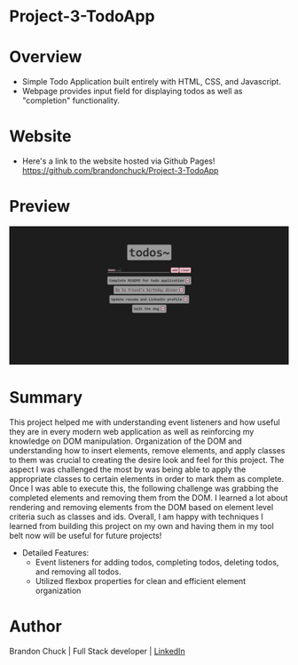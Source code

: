 # Project-3-TodoApp

# Overview
- Simple Todo Application built entirely with HTML, CSS, and Javascript.
- Webpage provides input field for displaying todos as well as "completion" functionality.

# Website
- Here's a link to the website hosted via Github Pages! https://github.com/brandonchuck/Project-3-TodoApp

# Preview

![Website Preview](todo-application-webpage.png)

# Summary
This project helped me with understanding event listeners and how useful they are in every modern web application as well as reinforcing my knowledge on DOM manipulation. Organization of the DOM and understanding how to insert elements, remove elements, and apply classes to them was crucial to creating the desire look and feel for this project. The aspect I was challenged the most by was being able to apply the appropriate classes to certain elements in order to mark them as complete. Once I was able to execute this, the following challenge was grabbing the completed elements and removing them from the DOM. I learned a lot about rendering and removing elements from the DOM based on element level criteria such as classes and ids. Overall, I am happy with techniques I learned from building this project on my own and having them in my tool belt now will be useful for future projects!

- Detailed Features:
  - Event listeners for adding todos, completing todos, deleting todos, and removing all todos.
  - Utilized flexbox properties for clean and efficient element organization

# Author
Brandon Chuck | Full Stack developer | [LinkedIn](https://www.linkedin.com/in/brandonchuck/)
